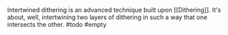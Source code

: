 Intertwined dithering is an advanced technique built upon [[Dithering]]. It's about, well, intertwining two layers of dithering in such a way that one intersects the other.
#todo #empty